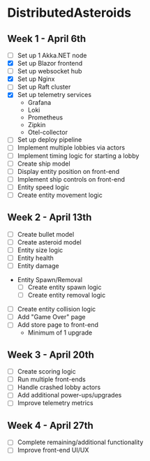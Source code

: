 ﻿# DistributedAsteroids

## Week 1 - April 6th
- [ ] Set up 1 Akka.NET node
- [X] Set up Blazor frontend
- [ ] Set up websocket hub
- [X] Set up Nginx
- [ ] Set up Raft cluster
- [X] Set up telemetry services
  - Grafana
  - Loki
  - Prometheus
  - Zipkin
  - Otel-collector
- [ ] Set up deploy pipeline
- [ ] Implement multiple lobbies via actors
- [ ] Implement timing logic for starting a lobby
- [ ] Create ship model
- [ ] Display entity position on front-end
- [ ] Implement ship controls on front-end
- [ ] Entity speed logic
- [ ] Create entity movement logic
 
## Week 2 - April 13th
- [ ] Create bullet model
- [ ] Create asteroid model
- [ ] Entity size logic
- [ ] Entity health
- [ ] Entity damage
- Entity Spawn/Removal
  - [ ] Create entity spawn logic
  - [ ] Create entity removal logic
- [ ] Create entity collision logic
- [ ] Add "Game Over" page
- [ ] Add store page to front-end
  - Minimum of 1 upgrade
 
## Week 3 - April 20th
- [ ] Create scoring logic
- [ ] Run multiple front-ends
- [ ] Handle crashed lobby actors
- [ ] Add additional power-ups/upgrades
- [ ] Improve telemetry metrics
 
## Week 4 - April 27th
- [ ] Complete remaining/additional functionality
- [ ] Improve front-end UI/UX

